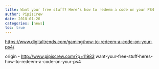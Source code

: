 ```yaml
---
title: Want your free stuff? Here’s how to redeem a code on your PS4
author: PipisCrew
date: 2018-01-20
categories: [news]
toc: true
---
```


https://www.digitaltrends.com/gaming/how-to-redeem-a-code-on-your-ps4/

origin - http://www.pipiscrew.com/?p=11983 want-your-free-stuff-heres-how-to-redeem-a-code-on-your-ps4